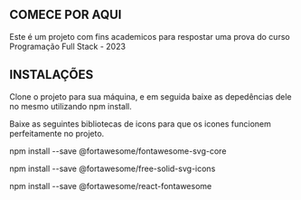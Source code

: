 ## COMECE POR AQUI
Este é um projeto com fins academicos para respostar uma prova do curso Programação Full Stack - 2023

## INSTALAÇÕES
Clone o projeto para sua máquina, e em seguida baixe as depedências dele no mesmo utilizando npm install.

Baixe as seguintes bibliotecas de icons para que os icones funcionem perfeitamente no projeto.

npm install --save @fortawesome/fontawesome-svg-core

npm install --save @fortawesome/free-solid-svg-icons

npm install --save @fortawesome/react-fontawesome